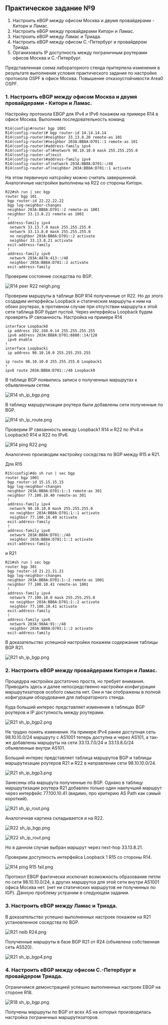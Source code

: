 ## Практическое задание №9

1. Настроить eBGP между офисом Москва и двумя провайдерами - Киторн и Ламас.
2. Настроить eBGP между провайдерами Киторн и Ламас.
3. Настроить eBGP между Ламас и Триада.
4. Настроить eBGP между офисом С.-Петербург и провайдером Триада.
5. Организовать IP доступность между пограничным роутерами офисов Москва и С.-Петербург.


Представленная схема лабораторного стенда притерпела изменения в результате выполнения условия 
практического задания по настройке протокола OSPF в офисе Москва.
Повышение отказоустойчивости Area0 OSPF.



### 1. Настроить eBGP между офисом Москва и двумя провайдерами - Киторн и Ламас.

Настройку протокола EBGP для IPv4 и IPv6 покажем на примере R14 в офисе Москва.
Выполним последовательность команд
````
R14(config)#router bgp 1001
R14(config-router)# bgp router-id 14.14.14.14
R14(config-router)#neighbor 33.13.8.20 remote-as 101
R14(config-router)#neighbor 203A:BB8A:D701::1 remote-as 101
R14(config-router)#address-family ipv4
R14(config-router-af)#network 98.10.10.0 mask 255.255.255.0
R14(config-router-af)exit
R14(config-router)#address-family ipv4
R14(config-router-af)network 203A:BB8A:D701::/48
R14(config-router-af)neighbor 203A:BB8A:D701::1 activate
````
На этом первичную натсройку можно считать завершенной.
Аналогичные настройки выполнены на R22 со стороны Киторн.
````
R22#sh run | sec bgp
router bgp 101
 bgp router-id 22.22.22.22
 bgp log-neighbor-changes
 neighbor 203A:BB8A:D701::2 remote-as 1001
 neighbor 33.13.8.21 remote-as 1001
 !
 address-family ipv4
  network 33.13.7.0 mask 255.255.255.0
  network 33.13.8.0 mask 255.255.255.0
  no neighbor 203A:BB8A:D701::2 activate
  neighbor 33.13.8.21 activate
 exit-address-family
 !
 address-family ipv6
  network 203A:A87A:413::/48
  neighbor 203A:BB8A:D701::2 activate
 exit-address-family
````
Проверим состояние соседства по BGP.

![R14 peer R22 neigh.png](R14%20peer%20R22%20neigh.png)

Проверим маршруты в таблице BGP R14 полученные от R22.
Но до этого создадим интерфейсы Loopback и статические маршруты к ним на обоих роутерах, в противном случае при отсутствии
маршрута к этой сети таблица BGP будет пустой. Через интерфейсы Loopback будем проверять IP связанность.
Настройка на примере R14
````
interface Loopback0
 ip address 192.168.0.14 255.255.255.255
 ipv6 address 203A:BB8A:D701:8888::14/128
 ipv6 enable
!
interface Loopback1
 ip address 98.10.10.0 255.255.255.255

ip route 98.10.10.0 255.255.255.0 Loopback1
!
ipv6 route 203A:BB8A:D701::/48 Loopback0
````
В таблице BGP появились записи о полученных маршрутах к объявленным сетям.

![R14 sh_ip_bgp.png](R14%20sh_ip_bgp.png)

В таблицу маршрутизации роутера были добавлены сети полученные по BGP.

![R14 sh_ip_route.png](R14%20sh_ip_route.png)

Проверим IP связанность между Loopback1 R14 и R22 по IPv4 и Loopback0 R14 и R22 по IPv6.

![R14 ping R22.png](R14%20ping%20R22.png)

Аналогично производим настройку соседства по BGP между R15 и R21.

Для R15
````
R15(config)#do sh run | sec bgp
router bgp 1001
 bgp router-id 15.15.15.15
 bgp log-neighbor-changes
 neighbor 203A:BB8A:D701:1::1 remote-as 301
 neighbor 77.100.10.40 remote-as 301
 !
 address-family ipv4
  network 98.10.10.0 mask 255.255.255.0
  no neighbor 203A:BB8A:D701:1::1 activate
  neighbor 77.100.10.40 activate
 exit-address-family
 !
 address-family ipv6
  network 203A:BB8A:D701::/48
  neighbor 203A:BB8A:D701:1::1 activate
 exit-address-family
````
и R21
````
R21#sh run | sec bgp
router bgp 301
 bgp router-id 21.21.21.21
 bgp log-neighbor-changes
 neighbor 203A:BB8A:D701:1::2 remote-as 1001
 neighbor 77.100.10.41 remote-as 1001
 !
 address-family ipv4
  network 77.100.10.0 mask 255.255.255.0
  no neighbor 203A:BB8A:D701:1::2 activate
  neighbor 77.100.10.41 activate
 exit-address-family
 !
 address-family ipv6
  network 203A:90AA:91::/48
  neighbor 203A:BB8A:D701:1::2 activate
 exit-address-family
````
В доказательство успешной настройки покажем содержание таблицы BGP R21.

![R21 sh_ip_bgp.png](R21%20sh_ip_bgp.png)

### 2. Настроить eBGP между провайдерами Киторн и Ламас.

Процедура настройки достаточно проста, но требует внимания.
Приводить здесь и далее непосредственно настройки конфигурации маршрутизаторов особого смысла нет.
Они и так отображены в полной кофигурации оборудования для лабораторного стенда.

Куда больший интерес представляет изменения в таблицах BGP роутеров и IP доступность между роутерами.

![R21 sh_ip_bgp2.png](R21%20sh_ip_bgp2.png)

Не трудно понять изменения. На примере IPv4 ранее доступная сеть 98.10.10.0/24 маршруту с AS1001 теперь доступна и через 
AS101, а так-же добавлены маршруты на сети 33.13.7.0/24 и 33.13.8.0/24 объявленные внутри AS101.

Больший интерес представляет таблица маршрутов BGP и таблицы маршрутизации роутеров R21 и R22 в направлении сети 98.10.10.0/24.

![R21 sh_ip_bgp3.png](R21%20sh_ip_bgp3.png)

Занесены оба маршрута полученные по BGP. Однако в таблицу маршрутизации роутера R21 добавлен только один наилучший маршрут через интерфейс
77.100.10.41 (видимо, про критерию AS Path как самый короткий).

![R21 sh_ip_rout.png](R21%20sh_ip_rout.png)

Аналогичная картина складывается и на R22. 

![R22 sh_ip_bgp.png](R22%20sh_ip_bgp.png)

![R22 sh_ip_rout.png](R22%20sh_ip_rout.png)

Но в данном случае выбран маршрут через next-hop 33.13.8.21.

Проверим доступность интерфейса Loopback 1 R15 со стороны R14.

![R14 ping R15 fail.png](R14%20ping%20R15%20fail.png)

Протокол EBGP фактически исключил возможность образование петли по сети 98.10.10.0/24, а других маршрутоа для этой сети 
внутри AS1001 офиса Москва нет. (нет ни статических маршрутов не полученных по IGP).
Данную проблему устраним в следующем задании.

### 3. Настроить eBGP между Ламас и Триада.

В доказательство успешно выполненных настроек покажем на R21 установленное соседства по BGP.

![R21 neib R24.png](R21%20neib%20R24.png)

Полученные маршруты в базе BGP R21 от R24 (объявлена собственная сеть AS520).

![R21 sh_ip_bgp4.png](R21%20sh_ip_bgp4.png)

### 4. Настроить eBGP между офисом С.-Петербург и провайдером Триада.

Ограничимся демонстрацией успешно выполненных настроек EBGP на стороне R18.

![R18 sh_ip_bgp.png](R18%20sh_ip_bgp.png)

Получены маршруты по BGP от всех AS на которых производилась настройка пограничных маршрутизаторов.






